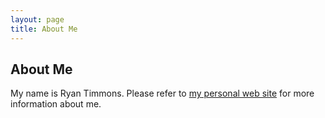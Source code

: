 ```yaml
---
layout: page
title: About Me
---
```


## About Me

My name is Ryan Timmons. Please refer to [my personal web site][1] for more
information about me.


 [1]: http://ryantimmons.com/
